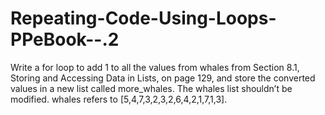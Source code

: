 # Repeating-Code-Using-Loops-PPeBook--.2
Write a for loop to add 1 to all the values from whales from Section 8.1, Storing and Accessing Data in Lists, on page 129, and store the converted values in a new list called more_whales. The whales list shouldn’t be modified. whales refers to [5,4,7,3,2,3,2,6,4,2,1,7,1,3].
